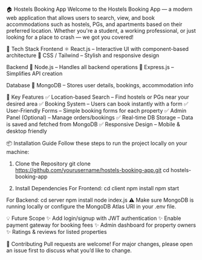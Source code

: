🏠 Hostels Booking App
Welcome to the Hostels Booking App — a modern web application that allows users to search, view, and book accommodations such as hostels, PGs, and apartments based on their preferred location. Whether you're a student, a working professional, or just looking for a place to crash — we got you covered!

🚀 Tech Stack
Frontend
⚛️ React.js – Interactive UI with component-based architecture
🎨 CSS / Tailwind – Stylish and responsive design

Backend
🧠 Node.js – Handles all backend operations
🚀 Express.js – Simplifies API creation

Database
🍃 MongoDB – Stores user details, bookings, accommodation info

🔑 Key Features
✅ Location-based Search – Find hostels or PGs near your desired area
✅ Booking System – Users can book instantly with a form
✅ User-Friendly Forms – Simple booking forms for each property
✅ Admin Panel (Optional) – Manage orders/bookings
✅ Real-time DB Storage – Data is saved and fetched from MongoDB
✅ Responsive Design – Mobile & desktop friendly

📦 Installation Guide
Follow these steps to run the project locally on your machine:

1. Clone the Repository
git clone https://github.com/yourusername/hostels-booking-app.git
cd hostels-booking-app

3. Install Dependencies
For Frontend:
cd client
npm install
npm start

For Backend:
cd server
npm install
node index.js
⚠️ Make sure MongoDB is running locally or configure the MongoDB Atlas URI in your .env file.




💡 Future Scope
✨ Add login/signup with JWT authentication
✨ Enable payment gateway for booking fees
✨ Admin dashboard for property owners
✨ Ratings & reviews for listed properties

🤝 Contributing
Pull requests are welcome! For major changes, please open an issue first to discuss what you’d like to change.



